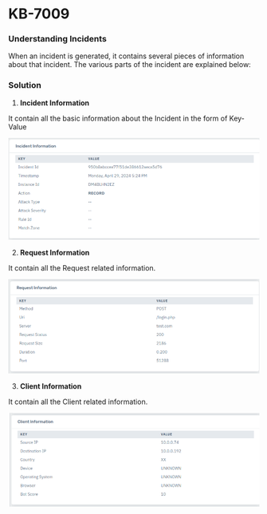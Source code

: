 # KB-7009


### Understanding Incidents

When an incident is generated, it contains several pieces of information about that incident. The various parts of the incident are explained below:

### Solution

1. **Incident Information**

It contain all the basic information about the Incident in the form of Key-Value

![Incident Information](/img/pro-waf/kb/incidentInfor.png)

2. **Request Information**

It contain all the Request related information.

![Request Information](/img/pro-waf/kb/request.png)

3. **Client Information**

It contain all the Client related information.

![Client Information](/img/pro-waf/kb/client.png)

